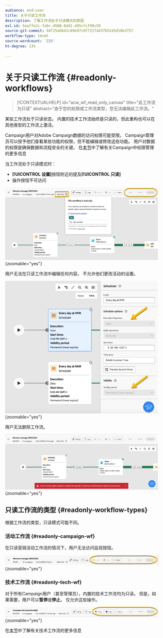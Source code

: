 ```yaml
---
audience: end-user
title: 关于只读工作流
description: 了解工作流处于只读模式的原因
exl-id: 5eaffe2c-7a9c-4508-8dd1-495cfcf99c59
source-git-commit: 58f25a6b41c89e97c0f721f4437b5245d16b3757
workflow-type: tm+mt
source-wordcount: '225'
ht-degree: 13%

---
```


# 关于只读工作流 {#readonly-workflows}

>[!CONTEXTUALHELP]
>id="acw_wf_read_only_canvas"
>title="此工作流为只读"
>abstract="由于您的权限或工作流类型，您无法编辑此工作流。"

某些工作流处于只读状态。 内置的技术工作流始终是只读的，但此重构也可以在其他类型的工作流上激活。

Campaign用户对Adobe Campaign数据的访问权限可能受限。 Campaign管理员可以授予他们查看某些功能的权限，但不能编辑或修改这些功能。 用户对数据的权限是确保数据和流程安全的关键。 在[本节](../get-started/permissions.md)中了解有关Campaign中权限管理的更多信息

当工作流处于只读模式时：

* **[!UICONTROL 设置]**&#x200B;按钮附近的提及&#x200B;**[!UICONTROL 只读]**
* 操作按钮不可访问

![](assets/readonly-workflow.png){zoomable="yes"}

用户无法在只读工作流中编辑任何内容。 不允许他们更改活动的设置。

![](assets/scheduler-readonly.png){zoomable="yes"}

用户无法删除工作流。

![](assets/readonly-rights.png){zoomable="yes"}


## 只读工作流的类型 {#readonly-workflow-types}

根据工作流的类型，只读模式可能不同。

### 活动工作流 {#readonly-campaign-wf}

在只读营销活动工作流的情况下，用户无法访问监视按钮。

![](assets/readonly-campaign-workflow.png){zoomable="yes"}

### 技术工作流 {#readonly-tech-wf}

对于所有Campaign用户（甚至管理员），内置的技术工作流均为只读。 但是，如果需要，用户可以&#x200B;**暂停**&#x200B;或&#x200B;**停止**。 仅允许这些操作。

![](assets/readonly-technical-workflow.png){zoomable="yes"}

在[本节](https://experienceleague.adobe.com/en/docs/campaign/automation/workflows/introduction/wf-type/technical-workflows)中了解有关技术工作流的更多信息
